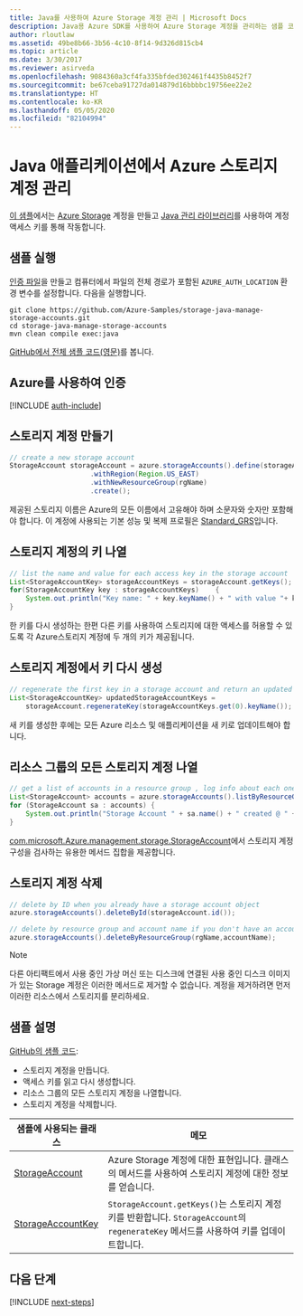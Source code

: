 ```yaml
---
title: Java를 사용하여 Azure Storage 계정 관리 | Microsoft Docs
description: Java용 Azure SDK를 사용하여 Azure Storage 계정을 관리하는 샘플 코드
author: rloutlaw
ms.assetid: 49be8b66-3b56-4c10-8f14-9d326d815cb4
ms.topic: article
ms.date: 3/30/2017
ms.reviewer: asirveda
ms.openlocfilehash: 9084360a3cf4fa335bfded302461f4435b8452f7
ms.sourcegitcommit: be67ceba91727da014879d16bbbbc19756ee22e2
ms.translationtype: HT
ms.contentlocale: ko-KR
ms.lasthandoff: 05/05/2020
ms.locfileid: "82104994"
---
```

# <a name="manage-azure-storage-accounts-from-your-java-applications"></a>Java 애플리케이션에서 Azure 스토리지 계정 관리

[이 샘플](https://github.com/Azure-Samples/storage-java-manage-storage-accounts)에서는 [Azure Storage](/azure/storage/common/storage-introduction) 계정을 만들고 [Java 관리 라이브러리](https://github.com/Azure/azure-sdk-for-java)를 사용하여 계정 액세스 키를 통해 작동합니다. 

## <a name="run-the-sample"></a>샘플 실행

[인증 파일](https://docs.microsoft.com/azure/java/java-sdk-azure-authenticate#mgmt-file)을 만들고 컴퓨터에서 파일의 전체 경로가 포함된 `AZURE_AUTH_LOCATION` 환경 변수를 설정합니다. 다음을 실행합니다.

```
git clone https://github.com/Azure-Samples/storage-java-manage-storage-accounts.git
cd storage-java-manage-storage-accounts
mvn clean compile exec:java
```

[GitHub에서 전체 샘플 코드(영문)](https://github.com/Azure-Samples/storage-java-manage-storage-accounts)를 봅니다.

## <a name="authenticate-with-azure"></a>Azure를 사용하여 인증

[!INCLUDE [auth-include](includes/java-auth-include.md)] 

## <a name="create-a-storage-account"></a>스토리지 계정 만들기

```java
// create a new storage account
StorageAccount storageAccount = azure.storageAccounts().define(storageAccountName)
                    .withRegion(Region.US_EAST)
                    .withNewResourceGroup(rgName)
                    .create();
```

제공된 스토리지 이름은 Azure의 모든 이름에서 고유해야 하며 소문자와 숫자만 포함해야 합니다. 이 계정에 사용되는 기본 성능 및 복제 프로필은 [Standard_GRS](/azure/storage/common/storage-redundancy-grs)입니다.

## <a name="list-keys-in-a-storage-account"></a>스토리지 계정의 키 나열
```java
// list the name and value for each access key in the storage account
List<StorageAccountKey> storageAccountKeys = storageAccount.getKeys();
for(StorageAccountKey key : storageAccountKeys)    {
    System.out.println("Key name: " + key.keyName() + " with value "+ key.value());
}
```

한 키를 다시 생성하는 한편 다른 키를 사용하여 스토리지에 대한 액세스를 허용할 수 있도록 각 Azure스토리지 계정에 두 개의 키가 제공됩니다.

## <a name="regenerate-a-key-in-a-storage-account"></a>스토리지 계정에서 키 다시 생성

```java
// regenerate the first key in a storage account and return an updated list of keys 
List<StorageAccountKey> updatedStorageAccountKeys =
    storageAccount.regenerateKey(storageAccountKeys.get(0).keyName());
```

새 키를 생성한 후에는 모든 Azure 리소스 및 애플리케이션을 새 키로 업데이트해야 합니다.

## <a name="list-all-storage-accounts-in-a-resource-group"></a>리소스 그룹의 모든 스토리지 계정 나열
```java
// get a list of accounts in a resource group , log info about each one
List<StorageAccount> accounts = azure.storageAccounts().listByResourceGroup(rgName);
for (StorageAccount sa : accounts) {
    System.out.println("Storage Account " + sa.name() + " created @ " + sa.creationTime());
}
```

[com.microsoft.Azure.management.storage.StorageAccount](/java/api/com.microsoft.azure.management.storage.storageaccount)에서 스토리지 계정 구성을 검사하는 유용한 메서드 집합을 제공합니다.

## <a name="delete-a-storage-account"></a>스토리지 계정 삭제
```java
// delete by ID when you already have a storage account object
azure.storageAccounts().deleteById(storageAccount.id());

// delete by resource group and account name if you don't have an account object
azure.storageAccounts().deleteByResourceGroup(rgName,accountName);
```

> [!NOTE]
> 다른 아티팩트에서 사용 중인 가상 머신 또는 디스크에 연결된 사용 중인 디스크 이미지가 있는 Storage 계정은 이러한 메서드로 제거할 수 없습니다. 계정을 제거하려면 먼저 이러한 리소스에서 스토리지를 분리하세요.

## <a name="sample-explanation"></a>샘플 설명

[GitHub의 샘플 코드](https://github.com/Azure-Samples/storage-java-manage-storage-accounts):

- 스토리지 계정을 만듭니다.
- 액세스 키를 읽고 다시 생성합니다.
- 리소스 그룹의 모든 스토리지 계정을 나열합니다.
- 스토리지 계정을 삭제합니다. 

| 샘플에 사용되는 클래스 | 메모
|-------|-------|
| [StorageAccount](/java/api/com.microsoft.azure.management.storage.storageaccount)  | Azure Storage 계정에 대한 표현입니다. 클래스의 메서드를 사용하여 스토리지 계정에 대한 정보를 얻습니다.
| [StorageAccountKey](/java/api/com.microsoft.azure.management.storage.storageaccountkey) | `StorageAccount.getKeys()`는 스토리지 계정 키를 반환합니다. `StorageAccount`의 `regenerateKey` 메서드를 사용하여 키를 업데이트합니다.

## <a name="next-steps"></a>다음 단계

[!INCLUDE [next-steps](includes/java-next-steps.md)]